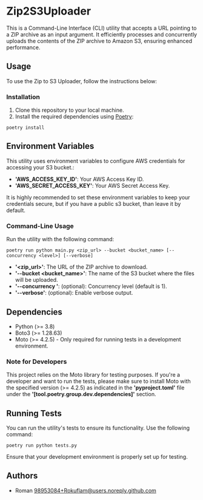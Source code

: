 # Zip2S3Uploader
This is a Command-Line Interface (CLI) utility that accepts a URL pointing to a ZIP archive as an input argument. It efficiently processes and concurrently uploads the contents of the ZIP archive to Amazon S3, ensuring enhanced performance.

## Usage
To use the Zip to S3 Uploader, follow the instructions below:

### Installation
1. Clone this repository to your local machine.
2. Install the required dependencies using [Poetry](https://python-poetry.org/):
```
poetry install
```

## Environment Variables

This utility uses environment variables to configure AWS credentials for accessing your S3 bucket.:

- **'AWS_ACCESS_KEY_ID'**: Your AWS Access Key ID.
- **'AWS_SECRET_ACCESS_KEY'**:  Your AWS Secret Access Key.

It is highly recommended to set these environment variables to keep your credentials secure, but  if you have a public s3 bucket, than leave it by default.

### Command-Line Usage
Run the utility with the following command:

```
poetry run python main.py <zip_url> --bucket <bucket_name> [--concurrency <level>] [--verbose]
```

- **'<zip_url>'**: The URL of the ZIP archive to download.
- **'--bucket <bucket_name>'**: The name of the S3 bucket where the files will be uploaded.
- **'--concurrency <level>'**: (optional): Concurrency level (default is 1).
- **'--verbose'**:  (optional): Enable verbose output.

## Dependencies
- Python (>= 3.8)
- Boto3 (>= 1.28.63)
- Moto (>= 4.2.5) - Only required for running tests in a development environment.

### Note for Developers
This project relies on the Moto library for testing purposes. If you're a developer and want to run the tests, please make sure to install Moto with the specified version (>= 4.2.5) as indicated in the **'pyproject.toml'** file under the **'[tool.poetry.group.dev.dependencies]'** section.

## Running Tests
You can run the utility's tests to ensure its functionality. Use the following command:

```
poetry run python tests.py
```
Ensure that your development environment is properly set up for testing.

## Authors
- Roman [98953084+Rokuflam@users.noreply.github.com](98953084+Rokuflam@users.noreply.github.com)
  
